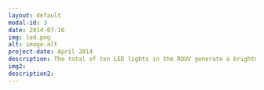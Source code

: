 ```yaml
---
layout: default
modal-id: 3
date: 2014-07-16
img: led.png
alt: image-alt
project-date: April 2014
description: The total of ten LED lights in the ROUV generate a brightness of at least 2500&nbsp;lum each with an output of 16&nbsp;W (48&nbsp;V). The round spotlights have an outer diameter of just 60&nbsp;mm and a length of 65&nbsp;mm.
img2: 
description2:
---
```

